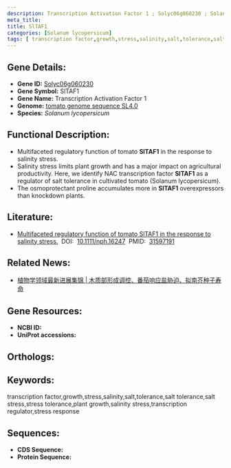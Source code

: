 ```yaml
---
description: Transcription Activation Factor 1 ; Solyc06g060230 ; Solanum lycopersicum
meta_title:
title: SlTAF1
categories: [Solanum lycopersicum]
tags: [ transcription factor,growth,stress,salinity,salt,tolerance,salt tolerance,salt stress,stress tolerance,plant growth,salinity stress,transcription regulator,stress response ]
---
```


## Gene Details:
- **Gene ID:**	[Solyc06g060230]()
- **Gene Symbol:** SlTAF1
- **Gene Name:** Transcription Activation Factor 1
- **Genome:** [tomato genome sequence SL4.0]()
- **Species:** *Solanum lycopersicum*

## Functional Description:
   - Multifaceted regulatory function of tomato **SlTAF1** in the response to salinity stress.
   - Salinity stress limits plant growth and has a major impact on agricultural productivity. Here, we identify NAC transcription factor **SlTAF1** as a regulator of salt tolerance in cultivated tomato (Solanum lycopersicum).
   - The osmoprotectant proline accumulates more in **SlTAF1** overexpressors than knockdown plants.

## Literature:
   - [Multifaceted regulatory function of tomato SlTAF1 in the response to salinity stress.]( https://nph.onlinelibrary.wiley.com/doi/10.1111/nph.16247)&nbsp;&nbsp;DOI:&nbsp;&nbsp;[10.1111/nph.16247](https://nph.onlinelibrary.wiley.com/doi/10.1111/nph.16247)&nbsp;&nbsp;PMID:&nbsp;&nbsp;[31597191](https://pubmed.ncbi.nlm.nih.gov/31597191/)

## Related News:
   - [植物学领域最新进展集锦 | 木质部形成调控、番茄响应盐胁迫、拟南芥种子寿命](https://mp.weixin.qq.com/s?__biz=MzIyOTY2NDYyNQ==&mid=2247493123&idx=3&sn=317eb729198ababe30f3c454d437c316&chksm=e8bd941ddfca1d0bfe8af9da87b16d9d123a4b3a03acff81bfeacccbcaa3008f8b90e98f272f&scene=27#wechat_redirect)

## Gene Resources:
- **NCBI ID:** [](https://www.ncbi.nlm.nih.gov/gene/?term=)
- **UniProt accessions:** [](https://www.uniprot.org/uniprotkb//entry)

## Orthologs:

## Keywords:
transcription factor,growth,stress,salinity,salt,tolerance,salt tolerance,salt stress,stress tolerance,plant growth,salinity stress,transcription regulator,stress response

## Sequences:
- **CDS Sequence:**
- **Protein Sequence:**
